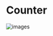 # Counter
![images](https://github.com/user-attachments/assets/c704dabf-1e2d-44eb-81cc-b83512171d05)
